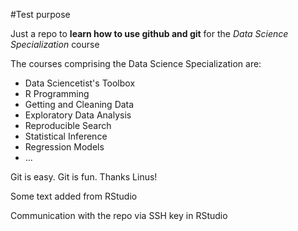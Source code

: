 #Test purpose

Just a repo to **learn how to use github and git** for the *Data Science Specialization* course

The courses comprising the Data Science Specialization are:

* Data Sciencetist's Toolbox
* R Programming
* Getting and Cleaning Data
* Exploratory Data Analysis
* Reproducible Search
* Statistical Inference
* Regression Models
* ...

Git is easy. Git is fun. Thanks Linus!

Some text added from RStudio

Communication with the repo via SSH key in RStudio